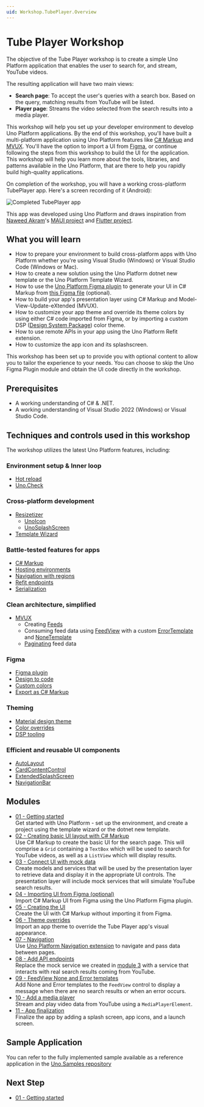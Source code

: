 ```yaml
---
uid: Workshop.TubePlayer.Overview
---
```


# Tube Player Workshop

The objective of the Tube Player workshop is to create a simple Uno Platform application that enables the user to search for, and stream, YouTube videos.

The resulting application will have two main views:

- **Search page**: To accept the user's queries with a search box. Based on the query, matching results from YouTube will be listed.
- **Player page**: Streams the video selected from the search results into a media player.

This workshop will help you set up your developer environment to develop Uno Platform applications. By the end of this workshop, you'll have built a multi-platform application using Uno Platform features like [C# Markup](https://aka.platform.uno/csharp-markup) and [MVUX](https://aka.platform.uno/mvux). You'll have the option to import a UI from [Figma](https://aka.platform.uno/uno-figma), or continue following the steps from this workshop to build the UI for the application. This workshop will help you learn more about the tools, libraries, and patterns available in the Uno Platform, that are there to help you rapidly build high-quality applications.

On completion of the workshop, you will have a working cross-platform TubePlayer app. Here's a screen recording of it (Android):

![Completed TubePlayer app](modules/11-App-Finalization/ui-output.gif)

This app was developed using Uno Platform and draws inspiration from [Naweed Akram](https://twitter.com/xgeno "@xgeno")'s [MAUI project](https://github.com/naweed/MauiTubePlayer) and [Flutter project](https://github.com/naweed/FlutterTubePlayer).

## What you will learn

- How to prepare your environment to build cross-platform apps with Uno Platform whether you're using Visual Studio (Windows) or Visual Studio Code (Windows or Mac).
- How to create a new solution using the Uno Platform dotnet new template or the Uno Platform Template Wizard.
- How to use the [Uno Platform Figma plugin](https://aka.platform.uno/uno-figma) to generate your UI in C# Markup from [this Figma file](https://aka.platform.uno/uno-figma-tubeplayer-workshop) (optional).
- How to build your app's presentation layer using C# Markup and Model-View-Update-eXtended (MVUX).
- How to customize your app theme and override its theme colors by using either C# code imported from Figma, or by importing a custom DSP ([Design System Package](https://github.com/AdobeXD/design-system-package-dsp)) color theme.
- How to use remote APIs in your app using the Uno Platform Refit extension.
- How to customize the app icon and its splashscreen.

This workshop has been set up to provide you with optional content to allow you to tailor the experience to your needs. You can choose to skip the Uno Figma Plugin module and obtain the UI code directly in the workshop.

## Prerequisites

- A working understanding of C# & .NET.
- A working understanding of Visual Studio 2022 (Windows) or Visual Studio Code.

## Techniques and controls used in this workshop

The workshop utilizes the latest Uno Platform features, including:

### Environment setup & Inner loop

- [Hot reload](xref:Uno.Features.HotReload)
- [Uno.Check](xref:UnoCheck.UsingUnoCheck)

### Cross-platform development

- [Resizetizer](xref:Uno.Resizetizer.GettingStarted)
  - [UnoIcon](xref:Uno.Resizetizer.GettingStarted#unoicon)
  - [UnoSplashScreen](xref:Uno.Resizetizer.GettingStarted#unosplashscreen)
- [Template Wizard](xref:Uno.GettingStarted.UsingWizard)

### Battle-tested features for apps

- [C# Markup](xref:Uno.Extensions.Markup.Overview)
- [Hosting environments](xref:Uno.Extensions.Hosting.Overview#hosting-environments)
- [Navigation with regions](xref:Uno.Extensions.Navigation.Advanced.Panel)
- [Refit endpoints](xref:Uno.Extensions.Http.HowToRefit)
- [Serialization](xref:Uno.Extensions.Serialization.Overview)

### Clean architecture, simplified

- [MVUX](xref:Uno.Extensions.Mvux.Overview)
  - Creating [Feeds](xref:Uno.Extensions.Mvux.Feeds)
  - Consuming feed data using [FeedView](xref:Uno.Extensions.Mvux.FeedView) with a custom [ErrorTemplate](xref:Uno.Extensions.Mvux.FeedView#errortemplate) and [NoneTemplate](xref:Uno.Extensions.Mvux.FeedView#nonetemplate)
  - [Paginating](xref:Uno.Extensions.Mvux.Advanced.Pagination) feed data

### Figma

- [Figma plugin](https://aka.platform.uno/uno-figma)
- [Design to code](xref:Uno.Figma.GetStarted.DesignToCode)
- [Custom colors](xref:Uno.Figma.Learn.Developers.CustomColors)
- [Export as C# Markup](xref:Uno.Figma.Learn.Developers.Tabs.Export#c-markup-export)

### Theming

- [Material design theme](xref:Uno.Themes.Material.GetStarted)
- [Color overrides](xref:Uno.Themes.Material.Colors)
- [DSP tooling](xref:Uno.Themes.Material.DSP)

### Efficient and reusable UI components

  - [AutoLayout](xref:Toolkit.Controls.AutoLayoutControl)
  - [CardContentControl](xref:Toolkit.Controls.Card#cardcontentcontrol)
  - [ExtendedSplashScreen](xref:Toolkit.Controls.ExtendedSplashScreen)
  - [NavigationBar](xref:Toolkit.Controls.NavigationBar)

## Modules

- [01 - Getting started](xref:Workshop.TubePlayer.GetStarted)  
    Get started with Uno Platform - set up the environment, and create a project using the template wizard or the dotnet new template.  
- [02 - Creating basic UI layout with C# Markup](xref:Workshop.TubePlayer.BasicLayout)  
    Use C# Markup to create the basic UI for the search page. This will comprise a `Grid` containing a `TextBox` which will be used to search for YouTube videos, as well as a `ListView` which will display results.
- [03 - Connect UI with mock data](xref:Workshop.TubePlayer.MockData)  
    Create models and services that will be used by the presentation layer to retrieve data and display it in the appropriate UI controls. The presentation layer will include mock services that will simulate YouTube search results.
- [04 - Importing UI from Figma (optional)](xref:Workshop.TubePlayer.Figma)  
    Import C# Markup UI from Figma using the Uno Platform Figma plugin.
- [05 - Creating the UI](xref:Workshop.TubePlayer.UI)  
    Create the UI with C# Markup without importing it from Figma.
- [06 - Theme overrides](xref:Workshop.TubePlayer.ThemeOverrides)  
    Import an app theme to override the Tube Player app's visual appearance.
- [07 - Navigation](xref:Workshop.TubePlayer.Navigation)  
    Use [Uno Platform Navigation extension](xref:Overview.Navigation) to navigate and pass data between pages.
- [08 - Add API endpoints](xref:Workshop.TubePlayer.ApiEndpoints)  
    Replace the mock service we created in [module 3](xref:Workshop.TubePlayer.MockData) with a service that interacts with real search results coming from YouTube.
- [09 - FeedView None and Error templates](xref:Workshop.TubePlayer.FeedView)  
    Add None and Error templates to the `FeedView` control to display a message when there are no search results or when an error occurs.
- [10 - Add a media player](xref:Workshop.TubePlayer.MediaPlayer)  
    Stream and play video data from YouTube using a `MediaPlayerElement`.
- [11 - App finalization](xref:Workshop.TubePlayer.Finalization)  
    Finalize the app by adding a splash screen, app icons, and a launch screen.

## Sample Application

You can refer to the fully implemented sample available as a reference application in the [Uno.Samples repository](https://aka.platform.uno/tubeplayer-sampleapp)

## Next Step

- [01 - Getting started](xref:Workshop.TubePlayer.GetStarted)
